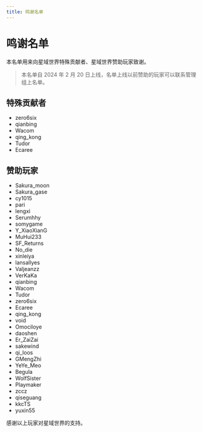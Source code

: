 ```yaml
---
title: 鸣谢名单
---
```


# 鸣谢名单

本名单用来向星域世界特殊贡献者、星域世界赞助玩家致谢。

> 本名单自 2024 年 2 月 20 日上线，名单上线以前赞助的玩家可以联系管理组上名单。

## 特殊贡献者

- zero6six
- qianbing
- Wacom
- qing_kong
- Tudor
- Ecaree

## 赞助玩家

- Sakura_moon
- Sakura_gase
- cy1015
- pari
- lengxi
- Serumhhy
- somygame
- Y_XiaoXianG
- MuHui233
- SF_Returns
- No_die
- xinleiya
- lansallyes
- Valjeanzz
- VerKaKa
- qianbing
- Wacom
- Tudor
- zero6six
- Ecaree
- qing_kong
- void
- Omociloye
- daoshen
- Er_ZaiZai
- sakewind
- qi_loos
- GMengZhi
- YeYe_Meo
- Begula
- WolfSister
- Playmaker
- zccz
- qiseguang
- kkcTS
- yuxin55

感谢以上玩家对星域世界的支持。
